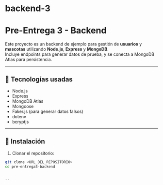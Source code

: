 # backend-3
# Pre-Entrega 3 - Backend

Este proyecto es un backend de ejemplo para gestión de **usuarios** y **mascotas** utilizando **Node.js**, **Express** y **MongoDB**.  
Incluye endpoints para generar datos de prueba, y se conecta a MongoDB Atlas para persistencia.

---

## 🔹 Tecnologías usadas

- Node.js
- Express
- MongoDB Atlas
- Mongoose
- Faker.js (para generar datos falsos)
- dotenv
- bcryptjs

---

## 🔹 Instalación

1. Clonar el repositorio:
```bash
git clone <URL_DEL_REPOSITORIO>
cd pre-entrega3-backend


-- 

